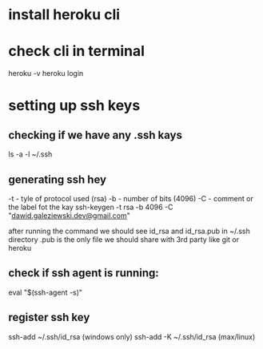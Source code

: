 # install heroku cli

# check cli in terminal
heroku -v
heroku login 


# setting up ssh keys

## checking if we have any .ssh kays
ls -a -l ~/.ssh

## generating ssh hey
-t - tyle of protocol used (rsa)
-b - number of bits (4096)
-C - comment or the label fot the kay
ssh-keygen -t rsa -b 4096 -C "dawid.galeziewski.dev@gmail.com"

after running the command we should see id_rsa and id_rsa.pub in ~/.ssh directory
.pub is the only file we should share with 3rd party like git or heroku

## check if ssh agent is running:
eval "$(ssh-agent -s)"

## register  ssh key
ssh-add ~/.ssh/id_rsa (windows only)
ssh-add -K ~/.ssh/id_rsa (max/linux)

